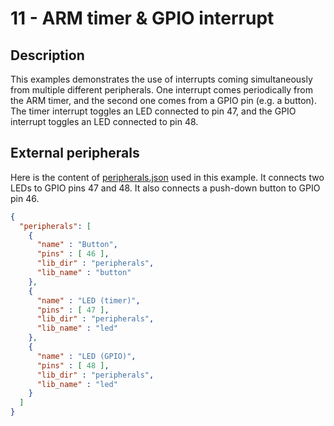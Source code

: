 # 11 - ARM timer & GPIO interrupt

## Description

This examples demonstrates the use of interrupts coming 
simultaneously from multiple different peripherals. One interrupt comes periodically from the ARM timer, and the second one comes from a GPIO pin (e.g. a button). The timer interrupt toggles an LED connected to pin 47, and the GPIO interrupt toggles an LED connected to pin 48.

## External peripherals

Here is the content of [peripherals.json](../../peripherals.json) used in this example. It connects two LEDs to GPIO pins 47 and 48. It also connects a push-down button to GPIO pin 46.

```json
{
  "peripherals": [
    {
      "name" : "Button",
      "pins" : [ 46 ],
      "lib_dir" : "peripherals",
      "lib_name" : "button"
    },
    {
      "name" : "LED (timer)",
      "pins" : [ 47 ],
      "lib_dir" : "peripherals",
      "lib_name" : "led"
    },
    {
      "name" : "LED (GPIO)",
      "pins" : [ 48 ],
      "lib_dir" : "peripherals",
      "lib_name" : "led"
    }
  ]
}
```